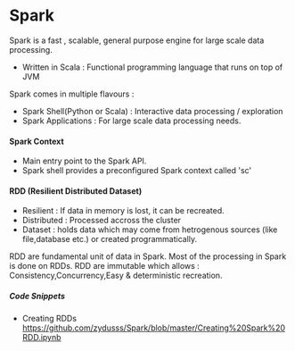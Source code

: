 # Spark

Spark is a fast , scalable, general purpose engine for large scale data processing.
* Written in Scala : Functional programming language that runs on top of JVM

Spark comes in multiple flavours :
* Spark Shell(Python or Scala) : Interactive data processing / exploration
* Spark Applications : For large scale data processing needs. 

#### Spark Context
- Main entry point to the Spark API.
- Spark shell provides a preconfigured Spark context called 'sc'

#### RDD (Resilient Distributed Dataset)
- Resilient : If data in memory is lost, it can be recreated.
- Distributed : Processed accross the cluster
- Dataset : holds data which may come from hetrogenous sources (like file,database etc.) or created programmatically. 

RDD are fundamental unit of data in Spark. Most of the processing in Spark is done on RDDs.
RDD are immutable which allows : Consistency,Concurrency,Easy & deterministic recreation. 

##### Code Snippets
* Creating RDDs <https://github.com/zydusss/Spark/blob/master/Creating%20Spark%20RDD.ipynb>
